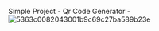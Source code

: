 Simple Project - Qr Code Generator -
![5363c0082043001b9c69c27ba589b23e](https://user-images.githubusercontent.com/74245727/160223100-7695baef-bae8-4fff-9edd-de0b97876aaf.png)
